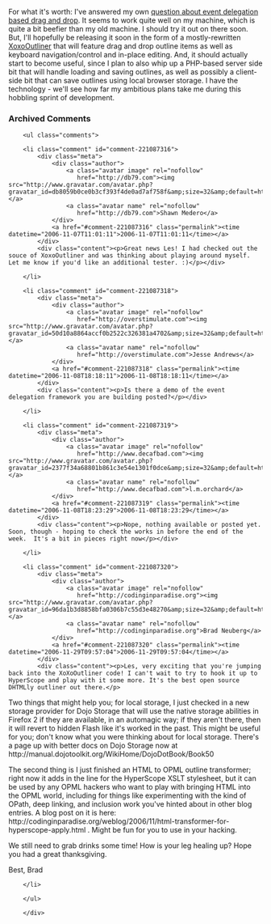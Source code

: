 For what it's worth: I've answered my own [question about event delegation based drag and drop][ednd].  It seems to work quite well on my machine, which is quite a bit beefier than my old machine.  I should try it out on there soon.  But, I'll hopefully be releasing it soon in the form of a mostly-rewritten [XoxoOutliner][xo] that will feature drag and drop outline items as well as keyboard navigation/control and in-place editing.  And, it should actually start to become useful, since I plan to also whip up a PHP-based server side bit that will handle loading and saving outlines, as well as possibly a client-side bit that can save outlines using local browser storage.  I have the technology - we'll see how far my ambitious plans take me during this hobbling sprint of development.

[xo]: http://decafbad.com/trac/wiki/XoxoOutliner
[ednd]: http://decafbad.com/blog/2006/10/31/event-delegation-based-dhtml-drag-and-drop

<div id="comments" class="comments archived-comments">
            <h3>Archived Comments</h3>
            
        <ul class="comments">
            
        <li class="comment" id="comment-221087316">
            <div class="meta">
                <div class="author">
                    <a class="avatar image" rel="nofollow" 
                       href="http://db79.com"><img src="http://www.gravatar.com/avatar.php?gravatar_id=db8059b0ce0b3cf393f4de0ad7af758f&amp;size=32&amp;default=http://mediacdn.disqus.com/1320279820/images/noavatar32.png"/></a>
                    <a class="avatar name" rel="nofollow" 
                       href="http://db79.com">Shawn Medero</a>
                </div>
                <a href="#comment-221087316" class="permalink"><time datetime="2006-11-07T11:01:11">2006-11-07T11:01:11</time></a>
            </div>
            <div class="content"><p>Great news Les! I had checked out the souce of XoxoOutliner and was thinking about playing around myself. Let me know if you'd like an additional tester. :)</p></div>
            
        </li>
    
        <li class="comment" id="comment-221087318">
            <div class="meta">
                <div class="author">
                    <a class="avatar image" rel="nofollow" 
                       href="http://overstimulate.com"><img src="http://www.gravatar.com/avatar.php?gravatar_id=50d10a8864accf0b2522c326381a4702&amp;size=32&amp;default=http://mediacdn.disqus.com/1320279820/images/noavatar32.png"/></a>
                    <a class="avatar name" rel="nofollow" 
                       href="http://overstimulate.com">Jesse Andrews</a>
                </div>
                <a href="#comment-221087318" class="permalink"><time datetime="2006-11-08T18:18:11">2006-11-08T18:18:11</time></a>
            </div>
            <div class="content"><p>Is there a demo of the event delegation framework you are building posted?</p></div>
            
        </li>
    
        <li class="comment" id="comment-221087319">
            <div class="meta">
                <div class="author">
                    <a class="avatar image" rel="nofollow" 
                       href="http://www.decafbad.com"><img src="http://www.gravatar.com/avatar.php?gravatar_id=2377f34a68801b861c3e54e1301f0dce&amp;size=32&amp;default=http://mediacdn.disqus.com/1320279820/images/noavatar32.png"/></a>
                    <a class="avatar name" rel="nofollow" 
                       href="http://www.decafbad.com">l.m.orchard</a>
                </div>
                <a href="#comment-221087319" class="permalink"><time datetime="2006-11-08T18:23:29">2006-11-08T18:23:29</time></a>
            </div>
            <div class="content"><p>Nope, nothing available or posted yet.  Soon, though - hoping to check the works in before the end of the week.  It's a bit in pieces right now</p></div>
            
        </li>
    
        <li class="comment" id="comment-221087320">
            <div class="meta">
                <div class="author">
                    <a class="avatar image" rel="nofollow" 
                       href="http://codinginparadise.org"><img src="http://www.gravatar.com/avatar.php?gravatar_id=96da1b3d8858bfa0306b7c55d3e48270&amp;size=32&amp;default=http://mediacdn.disqus.com/1320279820/images/noavatar32.png"/></a>
                    <a class="avatar name" rel="nofollow" 
                       href="http://codinginparadise.org">Brad Neuberg</a>
                </div>
                <a href="#comment-221087320" class="permalink"><time datetime="2006-11-29T09:57:04">2006-11-29T09:57:04</time></a>
            </div>
            <div class="content"><p>Les, very exciting that you're jumping back into the XoXoOutliner code! I can't wait to try to hook it up to HyperScope and play with it some more. It's the best open source DHTMLly outliner out there.</p>

<p>Two things that might help you; for local storage, I just checked in a new storage provider for Dojo Storage that will use the native storage abilities in Firefox 2 if they are available, in an automagic way; if they aren't there, then it will revert to hidden Flash like it's worked in the past. This might be useful for you; don't know what you were thinking about for local storage. There's a page up with better docs on Dojo Storage now at http://manual.dojotoolkit.org/WikiHome/DojoDotBook/Book50</p>

<p>The second thing is I just finished an HTML to OPML outline transformer; right now it adds in the line for the HyperScope XSLT stylesheet, but it can be used by any OPML hackers who want to play with bringing HTML into the OPML world, including for things like experimenting with the kind of OPath, deep linking, and inclusion work you've hinted about in other blog entries. A blog post on it is here: http://codinginparadise.org/weblog/2006/11/html-transformer-for-hyperscope-apply.html . Might be fun for you to use in your hacking.</p>

<p>We still need to grab drinks some time! How is your leg healing up? Hope you had a great thanksgiving.</p>

<p>Best,
  Brad</p></div>
            
        </li>
    
        </ul>
    
        </div>
    